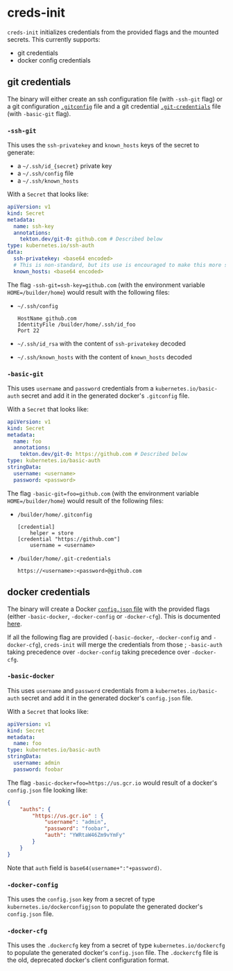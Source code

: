 # creds-init

`creds-init` initializes credentials from the provided flags and the
mounted secrets. This currently supports:

- git credentials
- docker config credentials

## git credentials

The binary will either create an ssh configuration file (with
`-ssh-git` flag) or a git configuration [`.gitconfig`]() file and a
git credential [`.git-credentials`]() file (with `-basic-git` flag).

### `-ssh-git`

This uses the `ssh-privatekey` and `known_hosts` keys of the secret to generate:
- a `~/.ssh/id_{secret}` private key
- a `~/.ssh/config` file
- a `~/.ssh/known_hosts`

With a `Secret` that looks like:

```yaml
apiVersion: v1
kind: Secret
metadata:
  name: ssh-key
  annotations:
    tekton.dev/git-0: github.com # Described below
type: kubernetes.io/ssh-auth
data:
  ssh-privatekey: <base64 encoded>
  # This is non-standard, but its use is encouraged to make this more secure.
  known_hosts: <base64 encoded>
```

The flag `-ssh-git=ssh-key=github.com` (with the environment variable
`HOME=/builder/home`) would result with the following files:

- `~/.ssh/config`

	```
	HostName github.com
	IdentityFile /builder/home/.ssh/id_foo
	Port 22
	```
- `~/.ssh/id_rsa` with the content of `ssh-privatekey` decoded
- `~/.ssh/known_hosts` with the content of `known_hosts` decoded


### `-basic-git`

This uses `username` and `password` credentials from a
`kubernetes.io/basic-auth` secret and add it in the generated docker's
`.gitconfig` file.

With a `Secret` that looks like:

```yaml
apiVersion: v1
kind: Secret
metadata:
  name: foo
  annotations:
    tekton.dev/git-0: https://github.com # Described below
type: kubernetes.io/basic-auth
stringData:
  username: <username>
  password: <password>
```

The flag `-basic-git=foo=github.com` (with the environment variable
`HOME=/builder/home`) would result of the following files:

- `/builder/home/.gitconfig`

  ```
  [credential]
	  helper = store
  [credential "https://github.com"]
	  username = <username>
  ```

- `/builder/home/.git-credentials`

  ```
  https://<username>:<password>@github.com
  ```

## docker credentials

The binary will create a Docker [`config.json`
file](https://docs.docker.com/engine/reference/commandline/cli/#configuration-files)
with the provided flags (either `-basic-docker`, `-docker-config` or
`-docker-cfg`). This is documented
[here](https://github.com/tektoncd/pipeline/blob/master/docs/auth.md#basic-authentication-docker).

If all the following flag are provided (`-basic-docker`,
`-docker-config` and `-docker-cfg`), `creds-init` will merge the
credentials from those ; `-basic-auth` taking precedence over
`-docker-config` taking precedence over `-docker-cfg`.

### `-basic-docker`

This uses `username` and `password` credentials from a
`kubernetes.io/basic-auth` secret and add it in the generated docker's
`config.json` file.

With a `Secret` that looks like:

```yaml
apiVersion: v1
kind: Secret
metadata:
  name: foo
type: kubernetes.io/basic-auth
stringData:
  username: admin
  password: foobar
```

The flag `-basic-docker=foo=https://us.gcr.io` would result of a
docker's `config.json` file looking like:

```json
{
	"auths": {
		"https://us.gcr.io" : {
			"username": "admin",
			"password": "foobar",
			"auth": "YWRtaW46Zm9vYmFy"
		}
	}
}
```

Note that `auth` field is `base64(username+":"+password)`.

### `-docker-config`

This uses the `config.json` key from a secret of type
`kubernetes.io/dockerconfigjson` to populate the generated docker's
`config.json` file.

### `-docker-cfg`

This uses the `.dockercfg` key from a secret of type
`kubernetes.io/dockercfg` to populate the generated docker's
`config.json` file. The `.dockercfg` file is the old, deprecated
docker's client configuration format.
